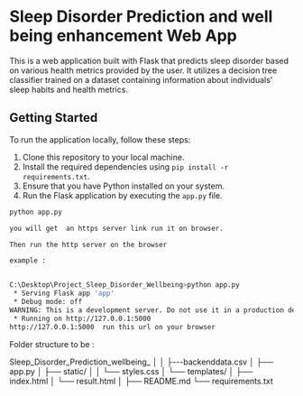
# Sleep Disorder Prediction and well being enhancement Web App

This is a web application built with Flask that predicts sleep disorder based on various health metrics provided by the user. It utilizes a decision tree classifier trained on a dataset containing information about individuals' sleep habits and health metrics.

## Getting Started

To run the application locally, follow these steps:

1. Clone this repository to your local machine.
2. Install the required dependencies using `pip install -r requirements.txt`.
3. Ensure that you have Python installed on your system.
4. Run the Flask application by executing the `app.py` file.

```bash
python app.py

you will get  an https server link run it on browser.

Then run the http server on the browser

example :


C:\Desktop\Project_Sleep_Disorder_Wellbeing>python app.py
 * Serving Flask app 'app'
 * Debug mode: off
WARNING: This is a development server. Do not use it in a production deployment. Use a production WSGI server instead.
 * Running on http://127.0.0.1:5000
http://127.0.0.1:5000  run this url on your browser

  ```


Folder structure to be :

Sleep_Disorder_Prediction_wellbeing_
│
│   ├---backenddata.csv
│   ├── app.py
│   ├── static/
│   │   └── styles.css
│   └── templates/
│       ├── index.html
│       └── result.html
│
├── README.md
└── requirements.txt